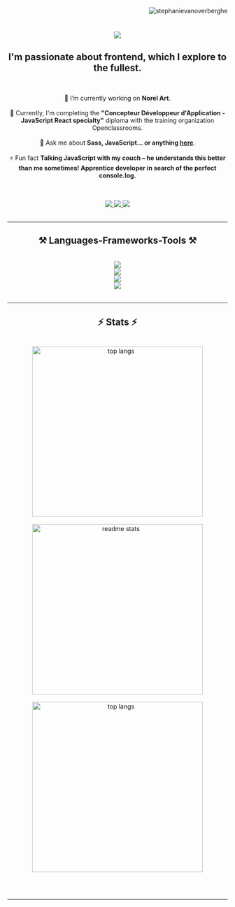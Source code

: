 <p align="right"> <img src= "https://komarev.com/ghpvc/?username=stephanievanoverberghe&label=Visitors&color=0084ff&style=flat" alt="stephanievanoverberghe" /> </p>

<h1 align="center">
    <img src="https://readme-typing-svg.herokuapp.com/?color=0084ff&font=Righteous&size=35&center=true&vCenter=true&width=500&height=70&duration=5000&lines=Hi+There+!+👋;+I'm+Stéphanie+Vanoverberghe+!;+🏡+I+come+from+France+🇫🇷+I+live+in+Amiens" />
</h1>

<h2 align="center" color="#edf6ff">I'm passionate about frontend, which I explore to the fullest.</h2>

<br/>

<div align="center">
    
🔭 I’m currently working on **Norel Art**.<br/>
<br/>
🌱 Currently, I'm completing the **"Concepteur Développeur d'Application - JavaScript React specialty"** diploma with the training organization Openclassrooms.<br/>
<br/>
💬 Ask me about **Sass, JavaScript... or anything [here](https://github.com/stephanievanoverberghe/stephanievanoverberghe/issues)**.<br/>
<br/>
⚡ Fun fact **Talking JavaScript with my couch – he understands this better than me sometimes! Apprentice developer in search of the perfect console.log.**
  
</div>
<br/>
<br/>

<div align="center"> 
  <a href="mailto:orangestreet59123@gmail.com">
    <img src="https://img.shields.io/badge/Gmail-333333?style=for-the-badge&logo=gmail&logoColor=red" />
  </a>
  <a href="https://www.linkedin.com/in/stephanie-vanoverberghe/" target="_blank">
    <img src="https://img.shields.io/badge/LinkedIn-0077B5?style=for-the-badge&logo=linkedin&logoColor=white" target="_blank" />
  </a>
  <a href="https://stephanievanoverberghe.github.io/cv-vanoverberghe-stephanie/" target="_blank">
     <img src="https://img.shields.io/badge/Portfolio-FF5722?style=for-the-badge&logo=todoist&logoColor=white" target="_blank" />
  </a>
</div>
<br/>

<hr/>

<h2 align="center">⚒️ Languages-Frameworks-Tools ⚒️</h2>
<br/>
<div align="center">
    <img src="https://skillicons.dev/icons?i=html,css,sass,javascript,php,mysql" /><br>
    <img src="https://skillicons.dev/icons?i=bootstrap,react" /><br>
    <img src="https://skillicons.dev/icons?i=vscode,github,git" /><br>
    <img src="https://skillicons.dev/icons?i=figma,xd,ps,ai" /><br>
</div>

<br/>
<hr/>

<h2 align="center">⚡ Stats ⚡</h2>
<br>
<div align=center>  
    <img width=390 align="center" src="https://streak-stats.demolab.com/?user=stephanievanoverberghe&hide=HTML&langs_count=8&layout=compact&theme=react&border_radius=10&size_weight=0.5&count_weight=0.5&exclude_repo=github-readme-stats" alt="top langs" /><br><br>
  <img width=390 src="https://github-readme-stats.vercel.app/api?username=stephanievanoverberghe&count_private=true&show_icons=true&theme=react&rank_icon=github&border_radius=10" alt="readme stats" /><br><br>
  <img width=390 align="center" src="https://github-readme-stats.vercel.app/api/top-langs/?username=stephanievanoverberghe&hide=HTML&langs_count=8&layout=compact&theme=react&border_radius=10&size_weight=0.5&count_weight=0.5&exclude_repo=github-readme-stats" alt="top langs" />

</div>

<br/><br/>

<hr/>

